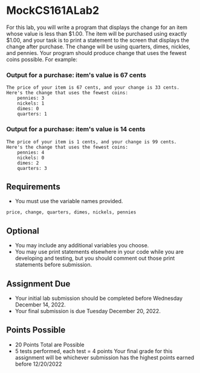 # MockCS161ALab2
For this lab, you will write a program that displays the change for an item whose value is less than $1.00. The item will be purchased using
exactly $1.00, and your task is to print a statement to the screen that displays the change after purchase. The change will be using quarters,
dimes, nickles, and pennies. Your program should produce change that uses the fewest coins possible. For example:
### Output for a purchase: item's value is 67 cents
```
The price of your item is 67 cents, and your change is 33 cents.
Here's the change that uses the fewest coins:
    pennies: 3
    nickels: 1
    dimes: 0
    quarters: 1
```
### Output for a purchase: item's value is 14 cents
```
The price of your item is 1 cents, and your change is 99 cents.
Here's the change that uses the fewest coins:
    pennies: 4
    nickels: 0
    dimes: 2
    quarters: 3
```
## Requirements
- You must use the variable names provided.
```
price, change, quarters, dimes, nickels, pennies
```
## Optional
- You may include any additional variables you choose.
- You may use print statements elsewhere in your code while you are developing and testing, but you should comment out those print statements before submission.
## Assignment Due
- Your initial lab submission should be completed before Wednesday December 14, 2022.
- Your final submission is due Tuesday December 20, 2022.
## Points Possible
- 20 Points Total are Possible
- 5 tests performed, each test = 4 points
Your final grade for this assignment will be whichever submission has the highest points earned before 12/20/2022

